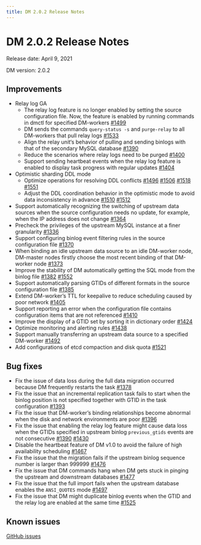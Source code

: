```yaml
---
title: DM 2.0.2 Release Notes
---
```


# DM 2.0.2 Release Notes

Release date: April 9, 2021

DM version: 2.0.2

## Improvements

- Relay log GA
    - The relay log feature is no longer enabled by setting the source configuration file. Now, the feature is enabled by running commands in dmctl for specified DM-workers [#1499](https://github.com/pingcap/dm/pull/1499)
    - DM sends the commands `query-status -s` and `purge-relay` to all DM-workers that pull relay logs [#1533](https://github.com/pingcap/dm/pull/1533)
    - Align the relay unit‘s behavior of pulling and sending binlogs with that of the secondary MySQL database [#1390](https://github.com/pingcap/dm/pull/1390)
    - Reduce the scenarios where relay logs need to be purged [#1400](https://github.com/pingcap/dm/pull/1400)
    - Support sending heartbeat events when the relay log feature is enabled to display task progress with regular updates [#1404](https://github.com/pingcap/dm/pull/1404)
- Optimistic sharding DDL mode
    - Optimize operations for resolving DDL conflicts [#1496](https://github.com/pingcap/dm/pull/1496) [#1506](https://github.com/pingcap/dm/pull/1506) [#1518](https://github.com/pingcap/dm/pull/1518) [#1551](https://github.com/pingcap/dm/pull/1551)
    - Adjust the DDL coordination behavior in the optimistic mode to avoid data inconsistency in advance [#1510](https://github.com/pingcap/dm/pull/1510) [#1512](https://github.com/pingcap/dm/pull/1512)
- Support automatically recognizing the switching of upstream data sources when the source configuration needs no update, for example, when the IP address does not change [#1364](https://github.com/pingcap/dm/pull/1364)
- Precheck the privileges of the upstream MySQL instance at a finer granularity [#1336](https://github.com/pingcap/dm/pull/1366) 
- Support configuring binlog event filtering rules in the source configuration file [#1370](https://github.com/pingcap/dm/pull/1370) 
- When binding an idle upstream data source to an idle DM-worker node, DM-master nodes firstly choose the most recent binding of that DM-worker node [#1373](https://github.com/pingcap/dm/pull/1373)
- Improve the stability of DM automatically getting the SQL mode from the binlog file [#1382](https://github.com/pingcap/dm/pull/1382) [#1552](https://github.com/pingcap/dm/pull/1552)
- Support automatically parsing GTIDs of different formats in the source configuration file [#1385](https://github.com/pingcap/dm/pull/1385)
- Extend DM-worker’s TTL for keepalive to reduce scheduling caused by poor network [#1405](https://github.com/pingcap/dm/pull/1405)
- Support reporting an error when the configuration file contains configuration items that are not referenced [#1410](https://github.com/pingcap/dm/pull/1410)
- Improve the display of a GTID set by sorting it in dictionary order [#1424](https://github.com/pingcap/dm/pull/1424)
- Optimize monitoring and alerting rules [#1438](https://github.com/pingcap/dm/pull/1438)
- Support manually transferring an upstream data source to a specified DM-worker [#1492](https://github.com/pingcap/dm/pull/1492)
- Add configurations of etcd compaction and disk quota [#1521](https://github.com/pingcap/dm/pull/1521)

## Bug fixes

- Fix the issue of data loss during the full data migration occurred because DM frequently restarts the task [#1378](https://github.com/pingcap/dm/pull/1378)
- Fix the issue that an incremental replication task fails to start when the binlog position is not specified together with GTID in the task configuration [#1393](https://github.com/pingcap/dm/pull/1393)
- Fix the issue that DM-worker’s binding relationships become abnormal when the disk and network environments are poor [#1396](https://github.com/pingcap/dm/pull/1396)
- Fix the issue that enabling the relay log feature might cause data loss when the GTIDs specified in upstream binlog `previous_gtids` events are not consecutive [#1390](https://github.com/pingcap/dm/pull/1390) [#1430](https://github.com/pingcap/dm/pull/1430)
- Disable the heartbeat feature of DM v1.0 to avoid the failure of high availability scheduling [#1467](https://github.com/pingcap/dm/pull/1467)
- Fix the issue that the migration fails if the upstream binlog sequence number is larger than 999999 [#1476](https://github.com/pingcap/dm/pull/1476)
- Fix the issue that DM commands hang when DM gets stuck in pinging the upstream and downstream databases [#1477](https://github.com/pingcap/dm/pull/1477)
- Fix the issue that the full import fails when the upstream database enables the `ANSI_QUOTES` mode [#1497](https://github.com/pingcap/dm/pull/1497)
- Fix the issue that DM might duplicate binlog events when the GTID and the relay log are enabled at the same time [#1525](https://github.com/pingcap/dm/pull/1525)

## Known issues

[GitHub issues](https://github.com/pingcap/dm/issues?q=is%3Aissue+label%3Aaffected-v2.0.2)
